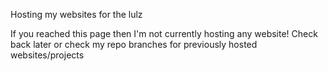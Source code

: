 Hosting my websites for the lulz

If you reached this page then I'm not currently hosting any website! Check back later or check my repo branches for previously hosted websites/projects
